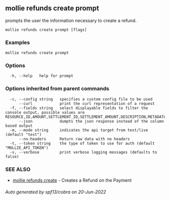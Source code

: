 ## mollie refunds create prompt

prompts the user the information necessary to create a refund.

```
mollie refunds create prompt [flags]
```

### Examples

```
mollie refunds create prompt
```

### Options

```
  -h, --help   help for prompt
```

### Options inherited from parent commands

```
  -c, --config string   specifies a custom config file to be used
      --curl            print the curl representation of a request
  -f, --fields string   select displayable fields to filter the console output, possible values are RESOURCE,ID,AMOUNT,SETTLEMENT_ID,SETTLEMENT_AMOUNT,DESCRIPTION,METADATA,STATUS,PAYMENT_ID,ORDER_ID,CREATED_AT
      --json            dumpts the json response instead of the column based output
  -m, --mode string     indicates the api target from test/live (default "test")
      --no-headers      Return raw data with no headers
  -t, --token string    the type of token to use for auth (default "MOLLIE_API_TOKEN")
  -v, --verbose         print verbose logging messages (defaults to false)
```

### SEE ALSO

* [mollie refunds create](mollie_refunds_create.md)	 - Creates a Refund on the Payment

###### Auto generated by spf13/cobra on 20-Jun-2022
